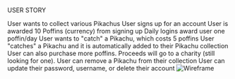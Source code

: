 USER STORY

User wants to collect various Pikachus
User signs up for an account
User is awarded 10 Poffins (currency) from signing up
Daily logins award user one poffin/day
User wants to "catch" a Pikachu, which costs 5 poffins
User "catches" a Pikachu and it is automatically added to their Pikachu collection
User can also purchase more poffins. Proceeds will go to a charity (still looking for one).
User can remove a Pikachu from their collection
User can update their password, username, or delete their account
![Wireframe](project-Pikatsume/app_demo.png)
